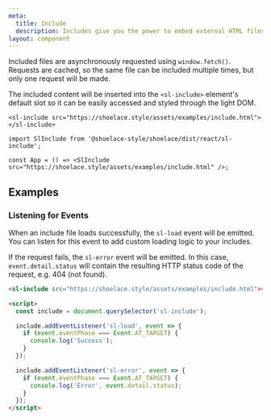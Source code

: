 ```yaml
---
meta:
  title: Include
  description: Includes give you the power to embed external HTML files into the page.
layout: component
---
```


Included files are asynchronously requested using `window.fetch()`. Requests are cached, so the same file can be included multiple times, but only one request will be made.

The included content will be inserted into the `<sl-include>` element's default slot so it can be easily accessed and styled through the light DOM.

```html:preview
<sl-include src="https://shoelace.style/assets/examples/include.html"></sl-include>
```

```jsx:react
import SlInclude from '@shoelace-style/shoelace/dist/react/sl-include';

const App = () => <SlInclude src="https://shoelace.style/assets/examples/include.html" />;
```

## Examples

### Listening for Events

When an include file loads successfully, the `sl-load` event will be emitted. You can listen for this event to add custom loading logic to your includes.

If the request fails, the `sl-error` event will be emitted. In this case, `event.detail.status` will contain the resulting HTTP status code of the request, e.g. 404 (not found).

```html
<sl-include src="https://shoelace.style/assets/examples/include.html"></sl-include>

<script>
  const include = document.querySelector('sl-include');

  include.addEventListener('sl-load', event => {
    if (event.eventPhase === Event.AT_TARGET) {
      console.log('Success');
    }
  });

  include.addEventListener('sl-error', event => {
    if (event.eventPhase === Event.AT_TARGET) {
      console.log('Error', event.detail.status);
    }
  });
</script>
```

